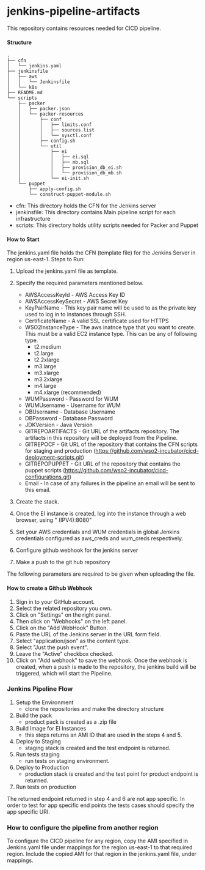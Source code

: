 # jenkins-pipeline-artifacts

This repository contains resources needed for CICD pipeline.


#### Structure
```
.
├── cfn
│   └── jenkins.yaml
├── jenkinsfile
│   ├── aws
│   │   └── Jenkinsfile
│   └── k8s
├── README.md
└── scripts
    ├── packer
    │   ├── packer.json
    │   └── packer-resources
    │       ├── conf
    │       │   ├── limits.conf
    │       │   ├── sources.list
    │       │   └── sysctl.conf
    │       ├── config.sh
    │       └── util
    │           ├── ei
    │           │   ├── ei.sql
    │           │   ├── mb.sql
    │           │   ├── provision_db_ei.sh
    │           │   └── provision_db_mb.sh
    │           └── ei-init.sh
    └── puppet
        ├── apply-config.sh
        └── construct-puppet-module.sh
```
* cfn: This directory holds the CFN for the Jenkins server
* jenkinsfile: This directory contains Main pipeline script for each infrastructure
* scripts: This directory holds utility scripts needed for Packer and Puppet

#### How to Start
The jenkins.yaml file holds the CFN (template file) for the Jenkins Server in region us-east-1.
Steps to Run:
1.  Upload the jenkins.yaml file as template.
2.  Specify the required parameters mentioned below.
    *   AWSAccessKeyId - AWS Access Key ID
    *   AWSAccessKeySecret - AWS Secret Key
    *   KeyPairName - This key pair name will be used to as the private key used to log in to instances through SSH.
    *   CertificateName - A valid SSL certificate used for HTTPS
    *   WSO2InstanceType - The aws inatnce type that you want to create. This must be a valid EC2 instance type. This can be any of following type.
        -   t2.medium
        -   t2.large
        -   t2.2xlarge
        -   m3.large
        -   m3.xlarge
        -   m3.2xlarge
        -   m4.large
        -   m4.xlarge (recommended)
    *   WUMPassword - Password for WUM
    *   WUMUsername - Username for WUM
    *   DBUsername - Database Username
    *   DBPassword - Database Password
    *   JDKVersion - Java Version
    *   GITREPOARTIFACTS - Git URL of the artifacts repository. The artifacts in this repository will be deployed from the Pipeline.
    *   GITREPOCF - Git URL of the repository that contains the CFN scripts for staging and production (https://github.com/wso2-incubator/cicd-deployment-scripts.git)
    *   GITREPOPUPPET - Git URL of the repository that contains the puppet scripts (https://github.com/wso2-incubator/cicd-configurations.git)
    *   Email - In case of any failures in the pipeline an email will be sent to this email.

3.  Create the stack.
4.  Once the EI instance is created, log into the instance through a web browser, using "<public DNS> (IPV4):8080"
5.  Set your AWS credentials and WUM credentials in global Jenkins credentials configured as aws_creds and wum_creds respectively.
4.  Configure github webhook for the jenkins server
5.  Make a push to the git hub repository

The following parameters are required to be given when uploading the file.

#### How to create a Github Webhook
1.  Sign in to your GitHub account.
2.  Select the related repository you own.
3.  Click on "Settings" on the right panel.
4.  Then click on "Webhooks" on the left panel.
5.  Click on the "Add WebHook" Button.
4.  Paste the URL of the Jenkins server in the URL form field.
5.  Select "application/json" as the content type.
6.  Select "Just the push event".
7.  Leave the "Active" checkbox checked.
8.  Click on "Add webhook" to save the webhook.
Once the webhook is created, when a push is made to the repository, the jenkins build will be triggered, which will start the Pipeline.

### Jenkins Pipeline Flow

1. Setup the Environment
    - clone the repositories and make the directory structure
2. Build the pack
    - product pack is created as a .zip file
3. Build Image for EI Instances
    - this steps returns an AMI ID that are used in the steps 4 and 5.
4. Deploy to Staging
    - staging stack is created and the test endpoint is returned.
5. Run tests staging
    - run tests on staging environment.
6. Deploy to Production
    - production stack is created and the test point for product endpoint is returned.
7. Run tests on production

The returned endpoint returned in step 4 and 6 are not app specific. In order to test for app specific end points the tests cases should specify the app specific URI.

### How to configure the pipeline from another region

To configure the CICD pipeline for any region, copy the AMI specified in Jenkins.yaml file under mappings for the region us-east-1 to that required region. Include the copied AMI for that region in the jenkins.yaml file, under mappings.


